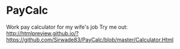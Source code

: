 # PayCalc
Work pay calculator for my wife's job
Try me out: http://htmlpreview.github.io/?https://github.com/Sirwade83/PayCalc/blob/master/Calculator.Html
